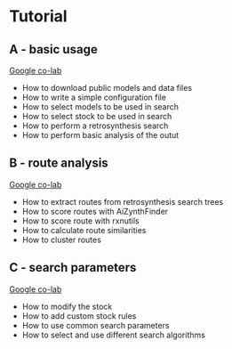 # Tutorial


## A - basic usage

[Google co-lab](https://colab.research.google.com/github/MolecularAI/aizynthfinder/blob/tutorials/tutorials/A_basic_usage.ipynb)

* How to download public models and data files
* How to write a simple configuration file
* How to select models to be used in search
* How to select stock to be used in search
* How to perform a retrosynthesis search
* How to perform basic analysis of the outut

## B - route analysis

[Google co-lab](https://colab.research.google.com/github/MolecularAI/aizynthfinder/blob/tutorials/tutorials/B_route_analysis.ipynb)

* How to extract routes from retrosynthesis search trees
* How to score routes with AiZynthFinder
* How to score route with rxnutils
* How to calculate route similarities
* How to cluster routes

## C - search parameters

[Google co-lab](https://colab.research.google.com/github/MolecularAI/aizynthfinder/blob/tutorials/tutorials/C_search_parameters.ipynb)

* How to modify the stock
* How to add custom stock rules
* How to use common search parameters
* How to select and use different search algorithms